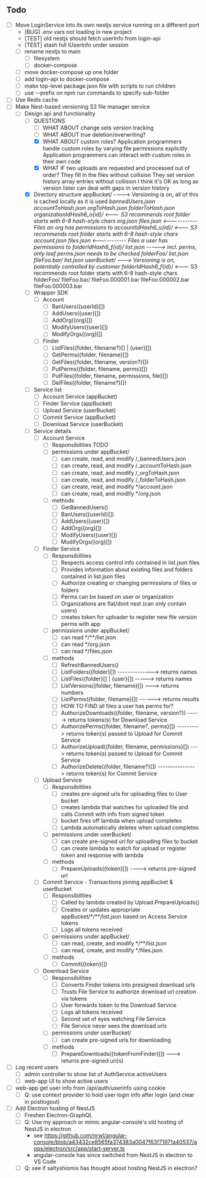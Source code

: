 ## Todo
- [ ] Move LoginService into its own nestjs service running on a different port
    - [BUG] .env vars not loading in new project
    - [TEST] old nestjs should fetch userInfo from login-api
    - [TEST] stash full IUserInfo under session
    - [ ] rename nestjs to main
        - [ ] filesystem
        - [ ] docker-compose
    - [ ] move docker-compose up one folder
    - [ ] add login-api to docker-compose
    - [ ] make top-level package.json file with scripts to run children
    - [ ] use --prefix on npm run commands to specify sub-folder

- [ ] Use Redis cache
- [ ] Make Nest-based versioning S3 file manager service
    - [ ] Design api and functionality
        - [ ] QUESTIONS
            - [ ] WHAT ABOUT change sets version tracking
            - [ ] WHAT ABOUT true deletion/overwriting?
            - [X] WHAT ABOUT custom roles?
                Application programmers handle custom roles by varying file permissions explicitly
                Application programmers can interact with custom roles in their own code
            - [X] WHAT IF two uploads are requested and processed out of order?
                They fill in the files without collision
                They set version history array entries without collision
                I think it's OK as long as version lister can deal with gaps in version history
        - [X] Directory structure
                    appBucket/ ----> Versioning is on, all of this is cached locally as it is used
                        _bannedUsers.json
                        _accountToHash.json 
                        _orgToHash.json
                        _folderToHash.json
                        organizationIdHash6_o_{id}/ <--- S3 recommends root folder starts with 6-8 hash-style chars
                            org.json
                            files.json <----------- Files an org has permissions to
                        accountIdHash6_u_{id}/ <--- S3 recommends root folder starts with 6-8 hash-style chars
                            account.json
                            files.json <----------- Files a user has permissions to
                        folderIdHash6_f_{id}/
                            list.json -----> incl. perms, only leaf perms.json needs to be checked
                            folderFoo/
                                list.json
                                fileFoo.bar/
                                    list.json
                    userBucket/ ---> Versioning is on, potentially controlled by customer
                        folderIdHash6_f_{id}/ <--- S3 recommends root folder starts with 6-8 hash-style chars
                            folderFoo/
                                fileFoo.bar/
                                    fileFoo.000001.bar
                                    fileFoo.000002.bar
                                    fileFoo.000003.bar
        - [ ] Wrapper SDK
            - [ ] Account
                - [ ] BanUsers({userId}[])
                - [ ] AddUsers({user}[])
                - [ ] AddOrg({org}[])
                - [ ] ModifyUsers({user}[])
                - [ ] ModifyOrgs({org}[])
            - [ ] Finder
                - [ ] ListFiles({folder, filename?}[] | {user}[])
                - [ ] GetPerms({folder, filename}[])
                - [ ] GetFiles({folder, filename, version?}[])
                - [ ] PutPerms({folder, filename, perms}[])
                - [ ] PutFiles({folder, filename, permissions, file}[])
                - [ ] DelFiles({folder, filename?}[])
        - [ ] Service list
            - [ ] Account Service (appBucket)
            - [ ] Finder Service (appBucket)
            - [ ] Upload Service (userBucket)
            - [ ] Commit Service (appBucket)
            - [ ] Download Service (userBucket)
        - [ ] Service details
            - [ ] Account Service
                - [ ] Responsibilities
                    TODO
                - [ ] permissions under appBucket/
                    - [ ] can create, read, and modify /_bannedUsers.json
                    - [ ] can create, read, and modify /_accountToHash.json
                    - [ ] can create, read, and modify /_orgToHash.json
                    - [ ] can create, read, and modify /_folderToHash.json
                    - [ ] can create, read, and modify */account.json
                    - [ ] can create, read, and modify */org.json
                - [ ] methods
                    - [ ] GetBannedUsers()
                    - [ ] BanUsers({userId}[])
                    - [ ] AddUsers({user}[])
                    - [ ] AddOrg({org}[])
                    - [ ] ModifyUsers({user}[])
                    - [ ] ModifyOrgs({org}[])
            - [ ] Finder Service
                - [ ] Responsibilities
                    - [ ] Respects access control info contained in list.json files
                    - [ ] Provides information about existing files and folders contained in list.json files
                    - [ ] Authorize creating or changing permissions of files or folders
                    - [ ] Perms can be based on user or organization
                    - [ ] Organizations are flat/dont nest (can only contain users)
                    - [ ] creates token for uploader to register new file version perms with app
                - [ ] permissions under appBucket/
                    - [ ] can read */**/list.json
                    - [ ] can read */org.json
                    - [ ] can read */files.json
                - [ ] methods
                    - [ ] RefreshBannedUsers()
                    - [ ] ListFolders({folder}[]) --------------> returns names
                    - [ ] ListFiles({folder}[] | {user}[]) -----> returns names
                    - [ ] ListVersions({folder, filename}[]) ---> returns numbers
                    - [ ] ListPerms({folder, filename}[]) ------> returns results
                    - [ ] HOW TO FIND all files a user has perms for?
                    - [ ] AuthorizeDownloads({folder, filename, version?}) -----> returns tokens(s) for Download Service
                    - [ ] AuthorizePerms({folder, filename?, perms}[]) ---------> returns token(s) passed to Upload for Commit Service
                    - [ ] AuthorizeUpload({folder, filename, permissions}[]) ---> returns token(s) passed to Upload for Commit Service
                    - [ ] AuthorizeDelete({folder, filename?}[]) ---------------> returns token(s) for Commit Service
            - [ ] Upload Service
                - [ ] Responsibilities
                    - [ ] creates pre-signed urls for uploading files to User bucket
                    - [ ] creates lambda that watches for uploaded file and calls Commit with info from signed token 
                    - [ ] bucket fires off lambda when upload completes
                    - [ ] Lambda automatically deletes when upload completes
                - [ ] permissions under userBucket/
                    - [ ] can create pre-signed url for uploading files to bucket
                    - [ ] can create lambda to watch for upload or register token and response with lambda
                - [ ] methods
                    - [ ] PrepareUploads({token}[]) ----> returns pre-signed url
            - [ ] Commit Service - Transactions joining appBucket & userBucket
                - [ ] Responsibilities
                    - [ ] Called by lambda created by Upload.PrepareUploads()
                    - [ ] Creates or updates appropriate appBucket/*/**/list.json based on Access Service tokens
                    - [ ] Logs all tokens received
                - [ ] permissions under appBucket/
                    - [ ] can read, create, and modify */**/list.json
                    - [ ] can read, create, and modify */files.json
                - [ ] methods
                    - [ ] Commit({token}[])
            - [ ] Download Service
                - [ ] Responsibilities
                    - [ ] Converts Finder tokens into presigned download urls
                    - [ ] Trusts File Service to authorize download url creation via tokens
                    - [ ] User forwards token to the Download Service
                    - [ ] Logs all tokens received
                    - [ ] Second set of eyes watching File Service
                    - [ ] File Service never sees the download urls
                - [ ] permissions under userBucket/
                    - [ ] can create pre-signed urls for downloading
                - [ ] methods
                    - [ ] PrepareDownloads({tokenFromFinder}[]) ---> returns pre-signed uri(s)
- [ ] Log recent users
    - [ ] admin controller to show list of AuthService.activeUsers
    - [ ] web-app UI to show active users
- [ ] web-app get user info from /api/auth/userinfo using cookie
    - [ ] Q: use context provider to hold user login info after login (and clear in postlogout)
- [ ] Add Electron hosting of NestJS
    - [ ] Freshen Electron-GraphQL
    - [ ] Q: Use my approach or mimic angular-console's old hosting of NestJS in electron
        - see https://github.com/nrwl/angular-console/blob/a43432ce8565fa374383a0047f63f71971a40537/apps/electron/src/app/start-server.ts
        - angular-console has since switched from NestJS in electron to VS Code
	- [ ] Q: see if saltyshiomix has thought about hosting NestJS in electron?
